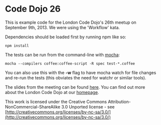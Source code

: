Code Dojo 26
============
This is example code for the London Code Dojo's 26th meetup on September 9th, 2013. We were using the 'Workflow' kata.

Dependencies should be loaded first by running npm like so:

	npm install
	
The tests can be run from the command-line with [mocha](http://mochajs.org/):
	
	mocha --compilers coffee:coffee-script -R spec test-*.coffee

You can also use this with the **-w** flag to have mocha watch for file changes and re-run the tests (this obviates the need for watchr or similar tools).

The slides from the meeting can be found [here](https://speakerdeck.com/sleepyfox/code-dojo-26). You can find out more about the London Code Dojo at our [homepage](http://www.meetup.com/London-Code-Dojo/).

This work is licensed under the Creative Commons Attribution-NonCommercial-ShareAlike 3.0 Unported license - see [http://creativecommons.org/licenses/by-nc-sa/3.0/](http://creativecommons.org/licenses/by-nc-sa/3.0/)
